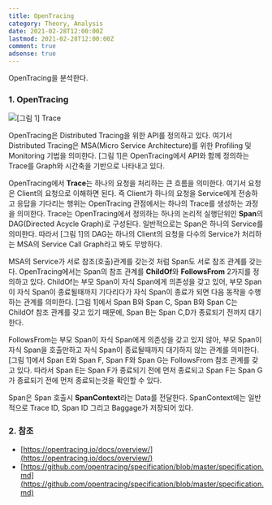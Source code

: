```yaml
---
title: OpenTracing
category: Theory, Analysis
date: 2021-02-28T12:00:00Z
lastmod: 2021-02-28T12:00:00Z
comment: true
adsense: true
---
```


OpenTracing을 분석한다.

### 1. OpenTracing

![[그림 1] Trace]({{site.baseurl}}/images/theory_analysis/OpenTracing/Trace.PNG)

OpenTracing은 Distributed Tracing을 위한 API를 정의하고 있다. 여기서 Distributed Tracing은 MSA(Micro Service Architecture)를 위한 Profiling 및 Monitoring 기법을 의미한다. [그림 1]은 OpenTracing에서 API와 함께 정의하는 Trace를 Graph와 시간축을 기반으로 나타내고 있다.

OpenTracing에서 **Trace**는 하나의 요청을 처리하는 큰 흐름을 의미한다. 여기서 요청은 Client의 요청으로 이해하면 된다. 즉 Client가 하나의 요청을 Service에게 전송하고 응답을 기다리는 행위는 OpenTracing 관점에서는 하나의 Trace를 생성하는 과정을 의미한다. Trace는 OpenTracing에서 정의하는 하나의 논리적 실행단위인 **Span**의 DAG(Directed Acycle Graph)로 구성된다. 일반적으로는 Span은 하나의 Service를 의미한다. 따라서 [그림 1]의 DAG는 하나의 Client의 요청을 다수의 Service가 처리하는 MSA의 Service Call Graph라고 봐도 무방하다.

MSA의 Service가 서로 참조(호출)관계를 갖는것 처럼 Span도 서로 참조 관계를 갖는다. OpenTracing에서는 Span의 참조 관계를 **ChildOf**와 **FollowsFrom** 2가지를 정의하고 있다. ChildOf는 부모 Span이 자식 Span에게 의존성을 갖고 있어, 부모 Span이 자식 Span이 종료될때까지 기다리다가 자식 Span이 종료가 되면 다음 동작을 수행하는 관계를 의미한다. [그림 1]에서 Span B와 Span C, Span B와 Span C는 ChildOf 참조 관계를 갖고 있기 때문에, Span B는 Span C,D가 종료되기 전까지 대기한다. 

FollowsFrom는 부모 Span이 자식 Span에게 의존성을 갖고 있지 않아, 부모 Span이 자식 Span을 호출만하고 자식 Span이 종료될때까지 대기하지 않는 관계를 의미한다. [그림 1]에서 Span E와 Span F, Span F와 Span G는 FollowsFrom 참조 관계를 갖고 있다. 따라서 Span E는 Span F가 종료되기 전에 먼저 종료되고 Span F는 Span G가 종료되기 전에 먼저 종료되는것을 확인할 수 있다.

Span은 Span 호출시 **SpanContext**라는 Data를 전달한다. SpanContext에는 일반적으로 Trace ID, Span ID 그리고 Baggage가 저장되어 있다. 

### 2. 참조

* [https://opentracing.io/docs/overview/](https://opentracing.io/docs/overview/)
* [https://github.com/opentracing/specification/blob/master/specification.md](https://github.com/opentracing/specification/blob/master/specification.md)